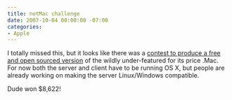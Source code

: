 ```yaml
---
title: notMac challenge
date: 2007-10-04 00:00:00 -07:00
categories:
- Apple
---
```


<p>I totally missed this, but it looks like there was a <a href="http://www.notmacchallenge.com/">contest to produce a free and open sourced version</a> of the wildly under-featured for its price .Mac. For now both the server and client have to be running OS X, but people are already working on making the server Linux/Windows compatible.</p>

<p>Dude won $8,622! </p>
